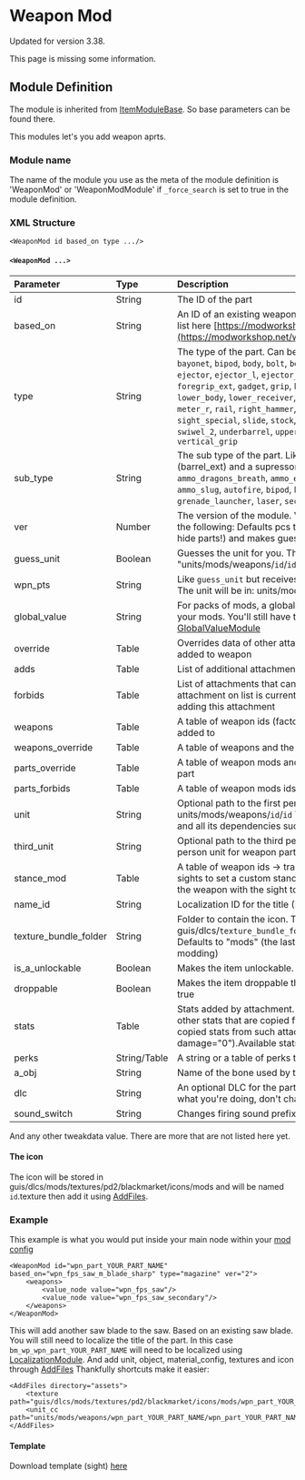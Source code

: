 # Weapon Mod

Updated for version 3.38.

This page is missing some information.

## Module Definition

The module is inherited from [ItemModuleBase](https://luffyyy.gitbook.io/beardlib/modules/modulebase#itemmodulebase). So base parameters can be found there.

This modules let's you add weapon aprts.

### Module name

The name of the module you use as the meta of the module definition is 'WeaponMod' or 'WeaponModModule' if `_force_search` is set to true in the module definition.

### XML Structure

```markup
<WeaponMod id based_on type .../>
```

#### `<WeaponMod ...>`

| Parameter | Type | Description |
| :--- | :--- | :--- |
| id | String | The ID of the part |
| based\_on | String | An ID of an existing weapon part you want to base your part on. Full list here [https://modworkshop.net/wiki.php?action=view&id=3](https://modworkshop.net/wiki.php?action=view&id=3) |
| type | String | The type of the part. Can be:  `ammo`, `barrel`, `barrel_ext`, `barrel_lock`, `bayonet`, `bipod`, `body`, `bolt`, `bonus`, `custom`, `cylinder`, `drag_handle`, `ejector`, `ejector_l`, `ejector_r`, `ejectorpin`, `extra`, `firepin`, `foregrip`, `foregrip_ext`, `gadget`, `grip`, `hammer`, `left_hammer`, `left_slug`, `lock_arm`, `lower_body`, `lower_receiver`, `lower_reciever`, `magazine`, `meter_l`, `meter_r`, `rail`, `right_hammer`, `right_slug`, `safety`, `sight`, `sight_special`, `slide`, `stock`, `stock_adapter`, `switch`, `swiwel_1`, `swiwel_2`, `underbarrel`, `upper_body`, `upper_receiver`, `upper_reciever`, `vertical_grip` |
| sub\_type | String | The sub type of the part. Like a silencer is a barrel extension \(barrel\_ext\) and a supressor. The types: `ammo`, `ammo_custom`, `ammo_dragons_breath`, `ammo_explosive`, `ammo_piercing`, `ammo_poison`, `ammo_slug`, `autofire`, `bipod`, `bonus_stats`, `bonus_team`, `flashlight`, `grenade_launcher`, `laser`, `second_sight`, `silencer`, `singlefire` |
| ver | Number | The version of the module. Version 2 should be used now. It does the following: Defaults pcs to an empty table \(use hidden=true to hide parts!\) and makes guess\_unit default to true |
| guess\_unit | Boolean | Guesses the unit for you. The resulted unit will be "units/mods/weapons/`id`/`id` Defaults to true with ver=2 |
| wpn\_pts | String | Like `guess_unit` but receives a weapon factory ID to put the parts in. The unit will be in: units/mods/weapons/`wpn_pts`\_pts/`id` |
| global\_value | String | For packs of mods, a global id assigned to all. A nice way to label your mods. You'll still have to create the global value through [GlobalValueModule](https://luffyyy.gitbook.io/beardlib/modules/globalvaluemodule) |
| override | Table | Overrides data of other attachments when this attachments in added to weapon |
| adds | Table | List of additional attachments added with this attachment |
| forbids | Table | List of attachments that can't be used with this attachments. Note. If attachment on list is currently on weapon it will be removed after adding this attachment |
| weapons | Table | A table of weapon ids \(factory ids\) that the weapon part can be added to |
| weapons\_override | Table | A table of weapons and the override they should have for the part |
| parts\_override | Table | A table of weapon mods and the override they should have for the part |
| parts\_forbids | Table | A table of weapon mods ids that can't work with the part |
| unit | String | Optional path to the first person unit. Defaults to units/mods/weapons/`id`/`id` You still need to add it through [AddFiles](https://luffyyy.gitbook.io/beardlib/modules/addfilesmodule) and all its dependencies such as object and material config |
| third\_unit | String | Optional path to the third person unit. You usually don't need a third person unit for weapon parts |
| stance\_mod | Table | A table of weapon ids -&gt; translation and rotation. Usually used by sights to set a custom stance for the weapon mod \(Lets you align the weapon with the sight to the center of the screen\) |
| name\_id | String | Localization ID for the title \(Defaults to bm_wp_ + `id`\) |
| texture\_bundle\_folder | String | Folder to contain the icon. The path will be guis/dlcs/`texture_bundle_folder`/textures/pd2/mods/icons/mods/`id`. Defaults to "mods" \(the last mods means weapon mods not mods as modding\) |
| is\_a\_unlockable | Boolean | Makes the item unlockable. Defaults to true |
| droppable | Boolean | Makes the item droppable through the end screen cards. Defaults to true |
| stats | Table | Stats added by attachment. Note, adding stats group wont remove other stats that are copied from based\_on. If you want remove copied stats from such attachments use value 0 \(Example damage="0"\).Available stats parameters and values: |
| perks | String/Table | A string or a table of perks that the part adds |
| a\_obj | String | Name of the bone used by the attachment |
| dlc | String | An optional DLC for the part. Defaults to "mods". Unless you know what you're doing, don't change this |
| sound\_switch | String | Changes firing sound prefix |

And any other tweakdata value. There are more that are not listed here yet.

#### The icon

The icon will be stored in guis/dlcs/mods/textures/pd2/blackmarket/icons/mods and will be named `id`.texture then add it using [AddFiles](https://luffyyy.gitbook.io/beardlib/modules/addfilesmodule).

### Example

This example is what you would put inside your main node within your [mod config](https://github.com/GreatBigBushyBeard/PAYDAY-2-BeardLib/wiki/Module-Config)

```markup
<WeaponMod id="wpn_part_YOUR_PART_NAME" based_on="wpn_fps_saw_m_blade_sharp" type="magazine" ver="2">
    <weapons>
        <value_node value="wpn_fps_saw"/>
        <value_node value="wpn_fps_saw_secondary"/>
    </weapons>
</WeaponMod>
```

This will add another saw blade to the saw. Based on an existing saw blade. You will still need to localize the title of the part. In this case `bm_wp_wpn_part_YOUR_PART_NAME` will need to be localized using [LocalizationModule](https://luffyyy.gitbook.io/beardlib/modules/localizationmodule). And add unit, object, material\_config, textures and icon through [AddFiles](https://luffyyy.gitbook.io/beardlib/modules/addfilesmodule) Thankfully shortcuts make it easier:

```markup
<AddFiles directory="assets">
    <texture path="guis/dlcs/mods/textures/pd2/blackmarket/icons/mods/wpn_part_YOUR_PART_NAME"/>    
    <unit_cc path="units/mods/weapons/wpn_part_YOUR_PART_NAME/wpn_part_YOUR_PART_NAME"/>
</AddFiles>
```

#### Template

Download template \(sight\) [here](https://minhaskamal.github.io/DownGit/#/home?url=https://github.com/ModWorkshop/BeardLib-Templates/tree/master/Sight-Template)

